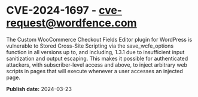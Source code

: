 # CVE-2024-1697 - cve-request@wordfence.com

The Custom WooCommerce Checkout Fields Editor plugin for WordPress is vulnerable to Stored Cross-Site Scripting via the save_wcfe_options function in all versions up to, and including, 1.3.1 due to insufficient input sanitization and output escaping. This makes it possible for authenticated attackers, with subscriber-level access and above, to inject arbitrary web scripts in pages that will execute whenever a user accesses an injected page.

**Publish date:** 2024-03-23
